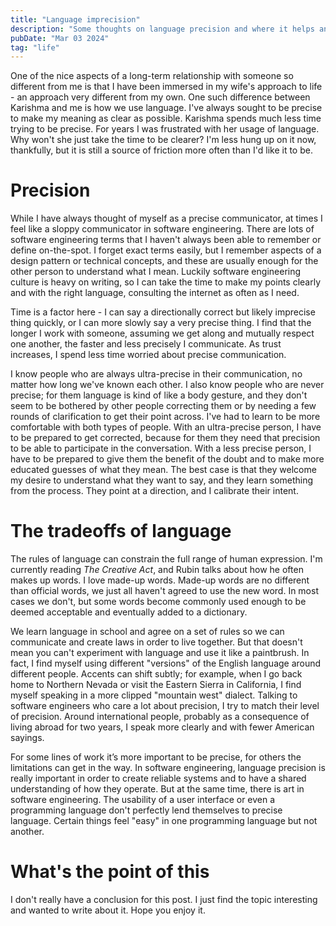 ```yaml
---
title: "Language imprecision"
description: "Some thoughts on language precision and where it helps and hurts"
pubDate: "Mar 03 2024"
tag: "life"
---
```


One of the nice aspects of a long-term relationship with someone so different from me is that I have been immersed in my wife's approach to life - an approach very different from my own. One such difference between Karishma and me is how we use language. I've always sought to be precise to make my meaning as clear as possible. Karishma spends much less time trying to be precise. For years I was frustrated with her usage of language. Why won't she just take the time to be clearer? I'm less hung up on it now, thankfully, but it is still a source of friction more often than I'd like it to be.

# Precision

While I have always thought of myself as a precise communicator, at times I feel like a sloppy communicator in software engineering. There are lots of software engineering terms that I haven't always been able to remember or define on-the-spot. I forget exact terms easily, but I remember aspects of a design pattern or technical concepts, and these are usually enough for the other person to understand what I mean. Luckily software engineering culture is heavy on writing, so I can take the time to make my points clearly and with the right language, consulting the internet as often as I need.

Time is a factor here - I can say a directionally correct but likely imprecise thing quickly, or I can more slowly say a very precise thing. I find that the longer I work with someone, assuming we get along and mutually respect one another, the faster and less precisely I communicate. As trust increases, I spend less time worried about precise communication.

I know people who are always ultra-precise in their communication, no matter how long we've known each other. I also know people who are never precise; for them language is kind of like a body gesture, and they don't seem to be bothered by other people correcting them or by needing a few rounds of clarification to get their point across. I've had to learn to be more comfortable with both types of people. With an ultra-precise person, I have to be prepared to get corrected, because for them they need that precision to be able to participate in the conversation. With a less precise person, I have to be prepared to give them the benefit of the doubt and to make more educated guesses of what they mean. The best case is that they welcome my desire to understand what they want to say, and they learn something from the process. They point at a direction, and I calibrate their intent.

# The tradeoffs of language

The rules of language can constrain the full range of human expression. I'm currently reading _The Creative Act_, and Rubin talks about how he often makes up words. I love made-up words. Made-up words are no different than official words, we just all haven't agreed to use the new word. In most cases we don't, but some words become commonly used enough to be deemed acceptable and eventually added to a dictionary.

We learn language in school and agree on a set of rules so we can communicate and create laws in order to live together. But that doesn't mean you can't experiment with language and use it like a paintbrush. In fact, I find myself using different "versions" of the English language around different people. Accents can shift subtly; for example, when I go back home to Northern Nevada or visit the Eastern Sierra in California, I find myself speaking in a more clipped "mountain west" dialect. Talking to software engineers who care a lot about precision, I try to match their level of precision. Around international people, probably as a consequence of living abroad for two years, I speak more clearly and with fewer American sayings.

For some lines of work it’s more important to be precise, for others the limitations can get in the way. In software engineering, language precision is really important in order to create reliable systems and to have a shared understanding of how they operate. But at the same time, there is art in software engineering. The usability of a user interface or even a programming language don't perfectly lend themselves to precise language. Certain things feel "easy" in one programming language but not another.

# What's the point of this

I don't really have a conclusion for this post. I just find the topic interesting and wanted to write about it. Hope you enjoy it.
